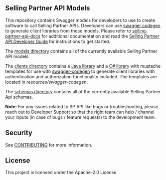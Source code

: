 ## Selling Partner API Models
This repository contains Swagger models for developers to use to create software to call Selling Partner APIs. Developers can use [swagger codegen](https://github.com/swagger-api/swagger-codegen) to generate client libraries from these models. Please refer to [selling-partner-api-docs](https://github.com/amzn/selling-partner-api-docs) for additional documentation and read the [Selling Partner API Developer Guide](https://github.com/amzn/selling-partner-api-docs/blob/main/guides/en-US/developer-guide/SellingPartnerApiDeveloperGuide.md) for instructions to get started.

The [models directory](https://github.com/amzn/selling-partner-api-models/tree/main/models) contains all of the currently available Selling Partner API models.

The [clients directory](https://github.com/amzn/selling-partner-api-models/tree/main/clients) contains a [Java library](https://github.com/amzn/selling-partner-api-models/tree/main/clients/sellingpartner-api-aa-java) and a [C# library](https://github.com/amzn/selling-partner-api-models/tree/main/clients/sellingpartner-api-aa-csharp) with mustache templates for use with [swagger-codegen](https://swagger.io/tools/swagger-codegen/) to generate client libraries with authentication and authorization functionality included. The templates are located in *resources/swagger-codegen*.

The [schemas directory](https://github.com/amzn/selling-partner-api-models/tree/main/schemas) contains all of the currently available Selling Partner Api schemas.

**Note:** For any issues related to SP API like bugs or troubleshooting, please reach out to Developer Support so that the right team can help / channel your inputs (in case of bugs / feature requests) to the development team.

## Security

See [CONTRIBUTING](CONTRIBUTING.md#security-issue-notifications) for more information.

## License

This project is licensed under the Apache-2.0 License.

